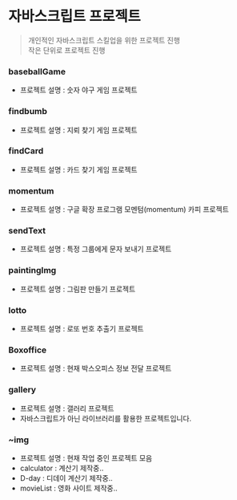 # 자바스크립트 프로젝트 
> 개인적인 자바스크립트 스킬업을 위한 프로젝트 진행  
> 작은 단위로 프로젝트 진행



### baseballGame
+ 프로젝트 설명 : 숫자 야구 게임 프로젝트

### findbumb
+ 프로젝트 설명 : 지뢰 찾기 게임 프로젝트

### findCard
+ 프로젝트 설명 : 카드 찾기 게임 프로젝트

### momentum
+ 프로젝트 설명 : 구글 확장 프로그램 모멘텀(momentum) 카피 프로젝트

### sendText
+ 프로젝트 설명 : 특정 그룹에게 문자 보내기 프로젝트

### paintingImg
+ 프로젝트 설명 : 그림판 만들기 프로젝트

### lotto
+ 프로젝트 설명 : 로또 번호 추출기 프로젝트

### Boxoffice
+ 프로젝트 설명 : 현재 박스오피스 정보 전달 프로젝트

### gallery
+ 프로젝트 설명 : 갤러리 프로젝트
+ 자바스크립트가 아닌 라이브러리를 활용한 프로젝트입니다.

### ~img
+ 프로젝트 설명 : 현재 작업 중인 프로젝트 모음
+ calculator : 계산기 제작중..
+ D-day : 디데이 계산기 제작중..
+ movieList : 영화 사이트 제작중..

